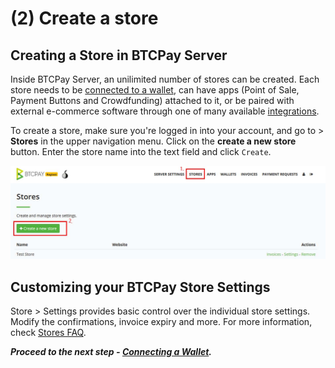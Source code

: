 # (2) Create a store

## Creating a Store in BTCPay Server

Inside BTCPay Server, an unilimited number of stores can be created. Each store needs to be [connected to a wallet](ConnectWallet.md), can have apps (Point of Sale, Payment Buttons and Crowdfunding) attached to it, or be paired with external e-commerce software through one of many available [integrations](https://docs.btcpayserver.org/integrations/).

To create a store, make sure you're logged in into your account, and go to > <strong>Stores</strong> in the upper navigation menu. Click on the <strong>create a new store</strong> button. Enter the store name into the text field and click `Create`.

![BTCPayRegister2](./img/BTCPayGettingStartedStoreRegistration1.jpg)

## Customizing your BTCPay Store Settings

Store > Settings provides basic control over the individual store settings. Modify the confirmations, invoice expiry and more. For more information, check [Stores FAQ](FAQ/FAQ-Stores.md).

***Proceed to the next step - [Connecting a Wallet](ConnectWallet.md).***
